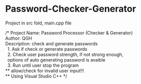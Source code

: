 # Password-Checker-Generator

Project in src fold, main.cpp file

/*	Project Name: Password Processor (Checker & Generator)<br />
	Author: QGH<br />
	Description: check and generate passwords<br />
		&ensp;1. Ask if check or generate passwords<br />
		&ensp;2. Check user password strength, if not strong enough,<br />
		&ensp;options of auto generating password is avaible<br />
		&ensp;3. Run until user stop the program<br />
    ** allow/check for invalid user input!!!<br />
    ** Using Visual Studio C++
*/

